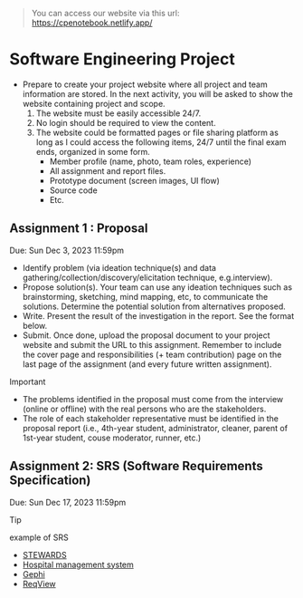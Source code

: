 >You can access our website via this url: https://cpenotebook.netlify.app/


# Software Engineering Project

* Prepare to create your project website where all project and team information are stored. In the next activity, you will be asked to show the website containing project and scope.
    1. The website must be easily accessible 24/7. 
    2. No login should be required to view the content.
    3. The website could be formatted pages or file sharing platform as long as I could access the following items, 24/7 until the final exam ends, organized in some form.
        * Member profile (name, photo, team roles, experience)
        * All assignment and report files.
        * Prototype document (screen images, UI flow)
        * Source code
        * Etc.

## Assignment 1 : Proposal
Due: Sun Dec 3, 2023 11:59pm

* Identify problem (via ideation technique(s) and data gathering/collection/discovery/elicitation technique, e.g.interview).
* Propose solution(s). Your team can use any ideation techniques such as brainstorming, sketching, mind mapping, etc, to communicate  the solutions. Determine the potential solution from alternatives proposed. 
* Write. Present the result of the investigation in the report. See the format below.
* Submit. Once done, upload the proposal document to your project website and submit the URL to this assignment. Remember to include the cover page and responsibilities (+ team contribution) page on the last page of the assignment (and every future written assignment).


> [!IMPORTANT]
> * The problems identified in the proposal must come from the interview (online or offline) with the real persons who are the stakeholders.
> * The role of each stakeholder representative must be identified in the proposal report (i.e., 4th-year student, administrator, cleaner, parent of 1st-year student, couse moderator, runner, etc.)


## Assignment 2: SRS (Software Requirements Specification)
Due: Sun Dec 17, 2023 11:59pm

> [!TIP]
> example of SRS
>   * [STEWARDS](https://www.nrcs.usda.gov/publications/ceap-watershed-2006-stewards-design.pdf)
>   * [Hospital management system](https://www.academia.edu/28734143/HOSPITAL_MANAGEMENT_SYSTEM_Software_Requirement_Specification)
>   * [Gephi](https://gephi.org/users/gephi_srs_document.pdf)
>   * [ReqView](https://www.reqview.com/papers/ReqView-Example_Software_Requirements_Specification_SRS_Document.pdf)
